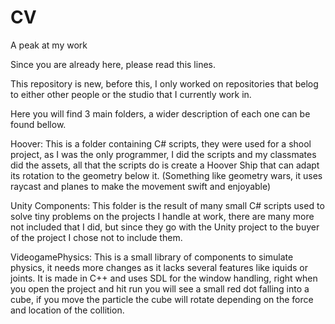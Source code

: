 # CV
A peak at my work

Since you are already here, please read this lines.

This repository is new, before this, I only worked on repositories that belog to either other people or the studio that I currently work 
in.

Here you will find 3 main folders, a wider description of each one can be found bellow.

Hoover:
  This is a folder containing C# scripts, they were used for a shool project, as I was the only programmer, I did the scripts
  and my classmates did the assets, all that the scripts do is create a Hoover Ship that can adapt its rotation to the geometry below it.
  (Something like geometry wars, it uses raycast and planes to make the movement swift and enjoyable)
  
Unity Components:
  This folder is the result of many small C# scripts used to solve tiny problems on the projects I handle at work, there are many more
  not included that I did, but since they go with the Unity project to the buyer of the project I chose not to include them.
  
VideogamePhysics:
  This is a small library of components to simulate physics, it needs more changes as it lacks several features like iquids or joints.
  It is made in C++ and uses SDL for the window handling, right when you open the project and hit run you will see a small red dot
  falling into a cube, if you move the particle the cube will rotate depending on the force and location of the collition.
